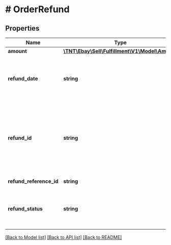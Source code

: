 # # OrderRefund

## Properties

Name | Type | Description | Notes
------------ | ------------- | ------------- | -------------
**amount** | [**\TNT\Ebay\Sell\Fulfillment\V1\Model\Amount**](Amount.md) |  | [optional]
**refund_date** | **string** | The date and time that the refund was issued. This timestamp is in ISO 8601 format, which uses the 24-hour Universal Coordinated Time (UTC) clock. This field is not returned until the refund has been issued. &lt;br /&gt;&lt;br /&gt;&lt;b&gt;Format:&lt;/b&gt; &lt;code&gt;[YYYY]-[MM]-[DD]T[hh]:[mm]:[ss].[sss]Z&lt;/code&gt; &lt;br /&gt;&lt;b&gt;Example:&lt;/b&gt; &lt;code&gt;2015-08-04T19:09:02.768Z&lt;/code&gt; | [optional]
**refund_id** | **string** | Unique identifier of a refund that was initiated for an order through the &lt;b&gt;issueRefund&lt;/b&gt; method. If the &lt;b&gt;issueRefund&lt;/b&gt; method was used to issue one or more refunds at the line item level, these refund identifiers are returned at the line item level instead (&lt;b&gt;lineItems.refunds.refundId&lt;/b&gt; field).&lt;br/&gt;&lt;br/&gt; A &lt;b&gt;refundId&lt;/b&gt; value is returned in the response of the &lt;b&gt;issueRefund&lt;/b&gt; method, and this same value will be returned in the &lt;b&gt;getOrders&lt;/b&gt; and &lt;b&gt;getOrders&lt;/b&gt; responses for pending and completed refunds. For other refunds, see the &lt;b&gt;refundReferenceId&lt;/b&gt; field. | [optional]
**refund_reference_id** | **string** | The eBay-generated unique identifier for the refund. This field is not returned until the refund has been issued. | [optional]
**refund_status** | **string** | This enumeration value indicates the current status of the refund to the buyer. This container is always returned for each refund. For implementation help, refer to &lt;a href&#x3D;&#39;https://developer.ebay.com/api-docs/sell/fulfillment/types/sel:RefundStatusEnum&#39;&gt;eBay API documentation&lt;/a&gt; | [optional]

[[Back to Model list]](../../README.md#models) [[Back to API list]](../../README.md#endpoints) [[Back to README]](../../README.md)
